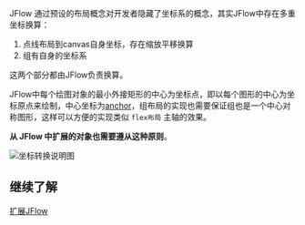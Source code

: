 JFlow 通过预设的布局概念对开发者隐藏了坐标系的概念，其实JFlow中存在多重坐标换算：
1. 点线布局到canvas自身坐标，存在缩放平移换算
2. 组有自身的坐标系

这两个部分都由JFlow负责换算。

JFlow中每个绘图对象的最小外接矩形的中心为坐标点，即以每个图形的中心为坐标原点来绘制，中心坐标为[anchor](https://wt911122.github.io/JFlow/Node.html#anchor__anchor)，组布局的实现也需要保证组也是一个中心对称图形，这样可以方便的实现类似 ```flex布局``` 主轴的效果。

__从 JFlow 中扩展的对象也需要遵从这种原则__。

![坐标转换说明图](coordinate.png "坐标转换说明图")


## 继续了解
[扩展JFlow](https://wt911122.github.io/JFlow/tutorial-扩展JFlow.html)